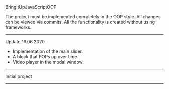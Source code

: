 BringItUpJavaScriptOOP

The project must be implemented completely in the OOP style.
All changes can be viewed via commits.
All the functionality is created without using frameworks.

---

Update 16.06.2020
- Implementation of the main slider.
- A block that POPs up over time.
- Video player in the modal window.

---

Initial project

---